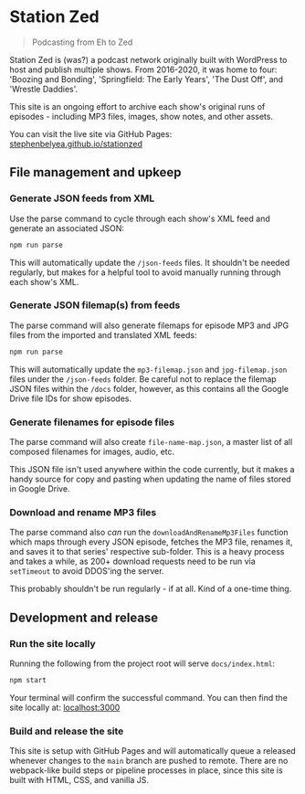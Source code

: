 # Station Zed

> Podcasting from Eh to Zed

Station Zed is (was?) a podcast network originally built with WordPress to host and publish multiple shows. From 2016-2020, it was home to four: 'Boozing and Bonding', 'Springfield: The Early Years', 'The Dust Off', and 'Wrestle Daddies'.

This site is an ongoing effort to archive each show's original runs of episodes - including MP3 files, images, show notes, and other assets.

You can visit the live site via GitHub Pages: [stephenbelyea.github.io/stationzed](https://stephenbelyea.github.io/stationzed/)

## File management and upkeep

### Generate JSON feeds from XML

Use the parse command to cycle through each show's XML feed and generate an associated JSON:

```bash
npm run parse
```

This will automatically update the `/json-feeds` files. It shouldn't be needed regularly, but makes for a helpful tool to avoid manually running through each show's XML.

### Generate JSON filemap(s) from feeds

The parse command will also generate filemaps for episode MP3 and JPG files from the imported and translated XML feeds:

```bash
npm run parse
```

This will automatically update the `mp3-filemap.json` and `jpg-filemap.json` files under the `/json-feeds` folder. Be careful not to replace the filemap JSON files within the `/docs` folder, however, as this contains all the Google Drive file IDs for show episodes.

### Generate filenames for episode files

The parse command will also create `file-name-map.json`, a master list of all composed filenames for images, audio, etc.

This JSON file isn't used anywhere within the code currently, but it makes a handy source for copy and pasting when updating the name of files stored in Google Drive.

### Download and rename MP3 files

The parse command also _can_ run the `downloadAndRenameMp3Files` function which maps through every JSON episode, fetches the MP3 file, renames it, and saves it to that series' respective sub-folder. This is a heavy process and takes a while, as 200+ download requests need to be run via `setTimeout` to avoid DDOS'ing the server.

This probably shouldn't be run regularly - if at all. Kind of a one-time thing.

## Development and release

### Run the site locally

Running the following from the project root will serve `docs/index.html`:

```bash
npm start
```

Your terminal will confirm the successful command. You can then find the site locally at: [localhost:3000](http://localhost:3000)

### Build and release the site

This site is setup with GitHub Pages and will automatically queue a released whenever changes to the `main` branch are pushed to remote. There are no webpack-like build steps or pipeline processes in place, since this site is built with HTML, CSS, and vanilla JS.
